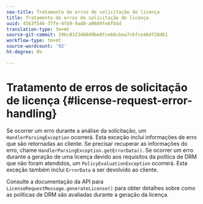 ```yaml
---
seo-title: Tratamento de erros de solicitação de licença
title: Tratamento de erros de solicitação de licença
uuid: 4563f546-77fe-4fb9-9ad8-a0689fe6fb4d
translation-type: tm+mt
source-git-commit: 29bc8323460d9be0fce66cbea7c6fce46df20d61
workflow-type: tm+mt
source-wordcount: '92'
ht-degree: 0%

---
```



# Tratamento de erros de solicitação de licença {#license-request-error-handling}

Se ocorrer um erro durante a análise da solicitação, um `HandlerParsingException` ocorrerá. Esta exceção inclui informações de erro que são retornadas ao cliente. Se precisar recuperar as informações do erro, chame `HandlerParsingException.getErrorData()`. Se ocorrer um erro durante a geração de uma licença devido aos requisitos da política de DRM que não foram atendidos, um `PolicyEvaluationException` ocorrerá. Esta exceção também inclui `ErrorData` a ser devolvido ao cliente.

Consulte a documentação da API para `LicenseRequestMessage.generateLicense()` para obter detalhes sobre como as políticas de DRM são avaliadas durante a geração da licença.

